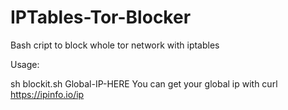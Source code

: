 # IPTables-Tor-Blocker
Bash cript to block whole tor network with iptables


Usage:

sh blockit.sh Global-IP-HERE
You can get your global ip with 
curl https://ipinfo.io/ip
